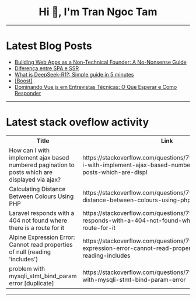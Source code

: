 <h1 align="center">Hi 👋, I'm Tran Ngoc Tam</h1>

---

# Latest Blog Posts 
<!-- BLOG-POST-LIST:START -->
- [Building Web Apps as a Non-Technical Founder: A No-Nonsense Guide](https://dev.to/masterp/building-web-apps-as-a-non-technical-founder-a-no-nonsense-guide-2pkp)
- [Diferença entre SPA e SSR](https://dev.to/stefanyrepetcki/diferenca-entre-spa-e-ssr-1j65)
- [What is DeepSeek-R1?: Simple guide in 5 minutes](https://dev.to/samrudhi09/what-is-deepseek-r1-simple-guide-in-5-minutes-1o0p)
- [[Boost]](https://dev.to/kevinluo201/-48hn)
- [Dominando Vue.js em Entrevistas Técnicas: O Que Esperar e Como Responder](https://dev.to/stefanyrepetcki/dominando-vuejs-em-entrevistas-tecnicas-o-que-esperar-e-como-responder-5cla)
<!-- BLOG-POST-LIST:END -->

---

# Latest stack oveflow activity
<table>
  <tr><th>Title</th><th>Link</th></tr>
  <!-- STACKOVERFLOW:START --><tr><td>How can I with implement ajax based numbered pagination to posts which are displayed via ajax?</td><td>https://stackoverflow.com/questions/79442360/how-can-i-with-implement-ajax-based-numbered-pagination-to-posts-which-are-displ</td></tr><tr><td>Calculating Distance Between Colours Using PHP</td><td>https://stackoverflow.com/questions/79442354/calculating-distance-between-colours-using-php</td></tr><tr><td>Laravel responds with a 404 not found where there is a route for it</td><td>https://stackoverflow.com/questions/79442289/laravel-responds-with-a-404-not-found-where-there-is-a-route-for-it</td></tr><tr><td>Alpine Expression Error: Cannot read properties of null &lpar;reading &#39;includes&#39;&rpar;</td><td>https://stackoverflow.com/questions/79442254/alpine-expression-error-cannot-read-properties-of-null-reading-includes</td></tr><tr><td>problem with mysqli_stmt_bind_param error [duplicate]</td><td>https://stackoverflow.com/questions/79442122/problem-with-mysqli-stmt-bind-param-error</td></tr><!-- STACKOVERFLOW:END -->
</table>

---


